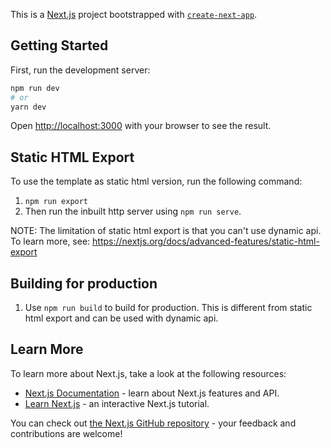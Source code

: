 This is a [Next.js](https://nextjs.org/) project bootstrapped with [`create-next-app`](https://github.com/vercel/next.js/tree/canary/packages/create-next-app).

## Getting Started

First, run the development server:

```bash
npm run dev
# or
yarn dev
```

Open [http://localhost:3000](http://localhost:3000) with your browser to see the result.

## Static HTML Export

To use the template as static html version, run the following command:

1. `npm run export`
2. Then run the inbuilt http server using `npm run serve`.

NOTE: The limitation of static html export is that you can't use dynamic api. To learn more, see: <https://nextjs.org/docs/advanced-features/static-html-export>

## Building for production

1. Use `npm run build` to build for production. This is different from static html export and can be used with dynamic api.

## Learn More

To learn more about Next.js, take a look at the following resources:

- [Next.js Documentation](https://nextjs.org/docs) - learn about Next.js features and API.
- [Learn Next.js](https://nextjs.org/learn) - an interactive Next.js tutorial.

You can check out [the Next.js GitHub repository](https://github.com/vercel/next.js/) - your feedback and contributions are welcome!
